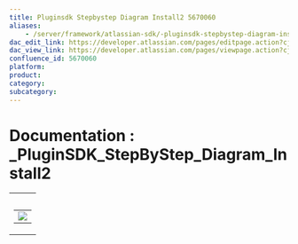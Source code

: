 ```yaml
---
title: Pluginsdk Stepbystep Diagram Install2 5670060
aliases:
    - /server/framework/atlassian-sdk/-pluginsdk-stepbystep-diagram-install2-5670060.html
dac_edit_link: https://developer.atlassian.com/pages/editpage.action?cjm=wozere&pageId=5670060
dac_view_link: https://developer.atlassian.com/pages/viewpage.action?cjm=wozere&pageId=5670060
confluence_id: 5670060
platform:
product:
category:
subcategory:
---
```

# Documentation : \_PluginSDK\_StepByStep\_Diagram\_Install2

<table>
<colgroup>
<col style="width: 100%" />
</colgroup>
<tbody>
<tr class="odd">
<td><table>
<caption> </caption>
<tbody>
<tr class="odd">
<td><img src="/server/framework/atlassian-sdk/images/5865608.png" class="gliffy-macro-image" /></td>
</tr>
</tbody>
</table></td>
</tr>
</tbody>
</table>


















































































































































































































































































































